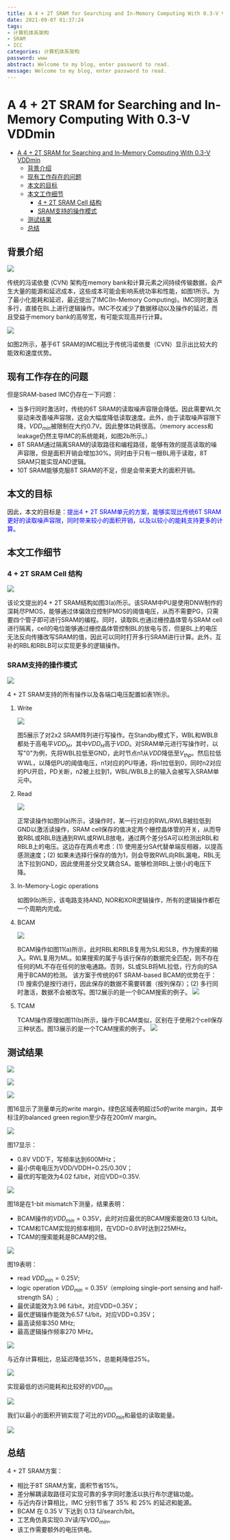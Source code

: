 ```yaml
---
title: A 4 + 2T SRAM for Searching and In-Memory Computing With 0.3-V VDDmin
date: 2021-09-07 01:37:24
tags: 
- 计算机体系架构
- SRAM
- ICC
categories: 计算机体系架构
password: www
abstract: Welcome to my blog, enter password to read.
message: Welcome to my blog, enter password to read.
---
```


# A 4 + 2T SRAM for Searching and In-Memory Computing With 0.3-V VDDmin

<!-- TOC -->

- [A 4 + 2T SRAM for Searching and In-Memory Computing With 0.3-V VDDmin](#a-4--2t-sram-for-searching-and-in-memory-computing-with-03-v-vddmin)
  - [背景介绍](#背景介绍)
  - [现有工作存在的问题](#现有工作存在的问题)
  - [本文的目标](#本文的目标)
  - [本文工作细节](#本文工作细节)
    - [4 + 2T SRAM Cell 结构](#4--2t-sram-cell-结构)
    - [SRAM支持的操作模式](#sram支持的操作模式)
  - [测试结果](#测试结果)
  - [总结](#总结)

<!-- /TOC -->

## 背景介绍

![](./A-4-2T-SRAM-for-Searching-and-In-Memory-Computing-With-0-3-V-VDDmin/202197-14056.jpg)

传统的冯诺依曼 (CVN) 架构在memory bank和计算元素之间持续传输数据，会产生大量的能源和延迟成本，这些成本可能会影响系统功率和性能，如图1所示。为了最小化能耗和延迟，最近提出了IMC(In-Memory Computing)。IMC同时激活多行，直接在BL上进行逻辑操作。IMC不仅减少了数据移动以及操作的延迟，而且受益于memory bank的高带宽，有可能实现高并行计算。

![](./A-4-2T-SRAM-for-Searching-and-In-Memory-Computing-With-0-3-V-VDDmin/202197-14602.jpg)

如图2所示，基于6T SRAM的IMC相比于传统冯诺依曼（CVN）显示出比较大的能效和速度优势。

## 现有工作存在的问题

但是SRAM-based IMC仍存在一下问题：

- 当多行同时激活时，传统的6T SRAM的读取噪声容限会降低。因此需要WL欠驱动来改善噪声容限，这会大幅度降低读取速度。此外，由于读取噪声容限下降，$VDD_{min}$被限制在大约0.7V。因此整体功耗很高。（memory access和leakage仍然主导IMC的系统能耗，如图2b所示。）
- 8T SRAM通过隔离SRAM的读取路径和编程路径，能够有效的提高读取的噪声容限，但是面积开销会增加30%。同时由于只有一根BL用于读取，8T SRAM只能实现AND逻辑。
- 10T SRAM能够克服8T SRAM的不足，但是会带来更大的面积开销。

## 本文的目标

因此，本文的目标是：<font color=blue>提出4 + 2T SRAM单元的方案，能够实现比传统6T SRAM更好的读取噪声容限，同时带来较小的面积开销，以及以较小的能耗支持更多的计算。</font>

## 本文工作细节

### 4 + 2T SRAM Cell 结构

![](./A-4-2T-SRAM-for-Searching-and-In-Memory-Computing-With-0-3-V-VDDmin/202197-15742.jpg)

该论文提出的4 + 2T SRAM结构如图3(a)所示。该SRAM中PU是使用DNW制作的深耗尽PMOS，能够通过体偏效应控制PMOS的阈值电压，从而不需要PG，只需要四个管子即可进行SRAM的编程。同时，读取BL也通过栅控晶体管与SRAM cell进行隔离，cell的电位能够通过栅控晶体管控制BL的放电与否，但是BL上的电压无法反向传播改写SRAM的值，因此可以同时打开多行SRAM进行计算。此外，互补的RBL和RBLB可以实现更多的逻辑操作。

### SRAM支持的操作模式

![](./A-4-2T-SRAM-for-Searching-and-In-Memory-Computing-With-0-3-V-VDDmin/202197-21449.jpg)

4 + 2T SRAM支持的所有操作以及各端口电压配置如表1所示。

1. Write

   ![](./A-4-2T-SRAM-for-Searching-and-In-Memory-Computing-With-0-3-V-VDDmin/202197-21738.jpg)

   图5展示了对2x2 SRAM阵列进行写操作。在Standby模式下，WBL和WBLB都处于高电平$VDD_H$，其中$VDD_H$高于$VDD$。对SRAM单元进行写操作时，以写"0"为例，先将WBL拉低至GND，此时节点n1从$VDD$降低至$V_{thp}$。然后拉低WWL，以降低PU的阈值电压，n1对应的PU导通，将n1拉低到0，同时n2对应的PU开启，PD关断，n2被上拉到1，WBL/WBLB上的输入会被写入SRAM单元中。

2. Read
   
   ![](./A-4-2T-SRAM-for-Searching-and-In-Memory-Computing-With-0-3-V-VDDmin/202197-24145.jpg)

   正常读操作如图9(a)所示，读操作时，某一行对应的RWL/RWLB被拉低到GND以激活读操作，SRAM cell保存的值决定两个栅控晶体管的开关，从而导致RBL或RBLB连通到RWL或RWLB放电，通过两个差分SA可以检测出RBL和RBLB上的电压。这边存在两点考虑：(1) 使用差分SA代替单端反相器，以提高感测速度；(2) 如果未选择行保存的值为1，则会导致RWL向RBL漏电，RBL无法下拉到GND，因此使用差分交叉耦合SA，能够检测RBL上很小的电压下降。

3. In-Memory-Logic operations
   
   如图9(b)所示，该电路支持AND, NOR和XOR逻辑操作，所有的逻辑操作都在一个周期内完成。

4. BCAM
   
   ![](./A-4-2T-SRAM-for-Searching-and-In-Memory-Computing-With-0-3-V-VDDmin/202197-24717.jpg)

   BCAM操作如图11(a)所示，此时RBL和RBLB复用为SL和SLB，作为搜索的输入。RWL复用为ML。如果搜索的属于与该行保存的数据完全匹配，则不存在任何的ML不存在任何的放电通路。否则，SL或SLB将ML拉低，行方向的SA用于BCAM的检测。
   该方案于传统的6T SRAM-based BCAM的优势在于：(1) 搜索仍是按行进行，因此保存的数据不需要转置（按列保存）；(2) 多行同时激活，数据不会被改写。图12展示的是一个BCAM搜索的例子。
   ![](./A-4-2T-SRAM-for-Searching-and-In-Memory-Computing-With-0-3-V-VDDmin/202197-25515.jpg)

5. TCAM
   
   TCAM操作原理如图11(b)所示，操作于BCAM类似，区别在于使用2个cell保存三种状态。图13展示的是一个TCAM搜索的例子。
   ![](./A-4-2T-SRAM-for-Searching-and-In-Memory-Computing-With-0-3-V-VDDmin/202197-25525.jpg)

## 测试结果

![](./A-4-2T-SRAM-for-Searching-and-In-Memory-Computing-With-0-3-V-VDDmin/202197-95055.jpg)

![](./A-4-2T-SRAM-for-Searching-and-In-Memory-Computing-With-0-3-V-VDDmin/202197-95240.jpg)

![](./A-4-2T-SRAM-for-Searching-and-In-Memory-Computing-With-0-3-V-VDDmin/202197-95317.jpg)

图16显示了测量单元的write margin，绿色区域表明超过5$\sigma$的write margin，其中标注的balanced green region至少存在200mV margin。

![](./A-4-2T-SRAM-for-Searching-and-In-Memory-Computing-With-0-3-V-VDDmin/202197-95331.jpg)

图17显示：

- 0.8V VDD下，写频率达到600MHz；
- 最小供电电压为VDD/VDDH=0.25/0.30V；
- 最优的写能效为4.02 fJ/bit，对应VDD=0.35V.

![](./A-4-2T-SRAM-for-Searching-and-In-Memory-Computing-With-0-3-V-VDDmin/202197-95920.jpg)

图18是在1-bit mismatch下测量，结果表明：

- BCAM操作的$VDD_{min}=0.35V$，此时对应最优的BCAM搜索能效0.13 fJ/bit。
- TCAM和TCAM实现的频率相同，在VDD=0.8V时达到225MHz。
- TCAM的搜索能耗是BCAM的2倍。

![](./A-4-2T-SRAM-for-Searching-and-In-Memory-Computing-With-0-3-V-VDDmin/202197-100412.jpg)

图19表明：

- read $VDD_{min}=0.25V$;
- logic operation $VDD_{min}=0.35V$（emploing single-port sensing and half-strength SA）;
- 最优读能效为3.96 fJ/bit，对应VDD=0.35V；
- 最优逻辑操作能效为6.57 fJ/bit，对应VDD=0.35V；
- 最高读频率350 MHz;
- 最高逻辑操作频率270 MHz。


![](./A-4-2T-SRAM-for-Searching-and-In-Memory-Computing-With-0-3-V-VDDmin/202197-100427.jpg)

与近存计算相比，总延迟降低35%，总能耗降低25%。

![](./A-4-2T-SRAM-for-Searching-and-In-Memory-Computing-With-0-3-V-VDDmin/202197-103838.jpg)

实现最低的访问能耗和比较好的$VDD_{min}$

![](./A-4-2T-SRAM-for-Searching-and-In-Memory-Computing-With-0-3-V-VDDmin/202197-103854.jpg)

我们以最小的面积开销实现了可比的$VDD_{min}$和最低的读取能量。

![](./A-4-2T-SRAM-for-Searching-and-In-Memory-Computing-With-0-3-V-VDDmin/202197-103908.jpg)

## 总结

4 + 2T SRAM方案：

- 相比于8T SRAM方案，面积节省15%。
- 差分解耦读取路径可实现可靠的多字同时激活以执行布尔逻辑功能。
- 与近内存计算相比，IMC 分别节省了 35% 和 25% 的延迟和能源。
- BCAM 在 0.35 V 下达到 0.13 fJ/search/bit。
- 工艺角仿真实现0.3V读/写$VDD_{min}$。
- 该工作需要额外的电压供电。